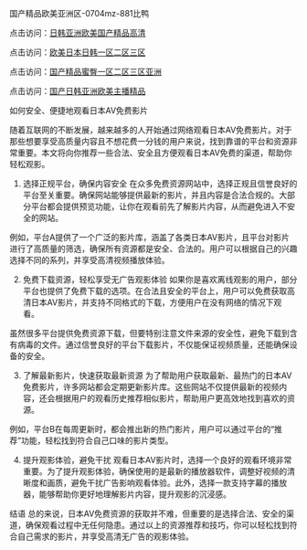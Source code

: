 
国产精品欧美亚洲区-0704mz-881比鸭


点击访问：<a href="https://rtj-3zo.pages.dev/">日韩亚洲欧美国产精品高清</a>

点击访问：<a href="https://bered.pages.dev/">欧美日本日韩一区二区三区</a>

点击访问：<a href="https://fdhf-454.pages.dev/">国产精品蜜臀一区二区三区亚洲</a>

点击访问：<a href="https://cfad.pages.dev/">国产日韩亚洲欧美主播精品</a>



如何安全、便捷地观看日本AV免费影片

随着互联网的不断发展，越来越多的人开始通过网络观看日本AV免费影片。对于那些想要享受高质量内容且不想花费一分钱的用户来说，找到靠谱的平台和资源非常重要。本文将向你推荐一些合法、安全且方便观看日本AV免费的渠道，帮助你轻松观影。

1. 选择正规平台，确保内容安全
在众多免费资源网站中，选择正规且信誉良好的平台至关重要。确保网站能够提供最新的影片，并且内容是合法合规的。大部分平台都会提供预览功能，让你在观看前先了解影片内容，从而避免进入不安全的网站。

例如，平台A提供了一个广泛的影片库，涵盖了各类日本AV影片，且平台对影片进行了高质量的筛选，确保所有资源都是安全、合法的。用户可以根据自己的兴趣选择不同的系列，并享受高清视频播放体验。

2. 免费下载资源，轻松享受无广告观影体验
如果你是喜欢离线观影的用户，部分平台也提供了免费下载的选项。在合法且安全的平台上，用户可以免费获取高清日本AV影片，并支持不同格式的下载，方便用户在没有网络的情况下观看。

虽然很多平台提供免费资源下载，但要特别注意文件来源的安全性，避免下载到含有病毒的文件。通过信誉良好的平台下载影片，不仅能保证视频质量，还能确保设备的安全。

3. 了解最新影片，快速获取最新资源
为了帮助用户获取最新、最热门的日本AV免费影片，许多网站都会定期更新影片库。这些网站不仅提供最新的视频内容，还会根据用户的观看历史推荐相似影片，帮助用户更高效地找到喜欢的资源。

例如，平台B在每周更新时，都会推出新的热门影片，用户可以通过平台的“推荐”功能，轻松找到符合自己口味的影片类型。

4. 提升观影体验，避免干扰
观看日本AV影片时，选择一个良好的观看环境非常重要。为了提升观影体验，确保使用的是最新的播放器软件，调整好视频的清晰度和画质，避免干扰广告影响观看体验。此外，选择一款支持字幕的播放器，能够帮助你更好地理解影片内容，提升观影的沉浸感。

结语
总的来说，日本AV免费资源的获取并不难，但重要的是选择合法、安全的渠道，确保观看过程中无任何隐患。通过以上的资源推荐和技巧，你可以轻松找到符合自己需求的影片，并享受高清无广告的观影体验。









<span style="display:none;">[Canonical link]( https://github.com/fin20250704/fin02 ）</span>
